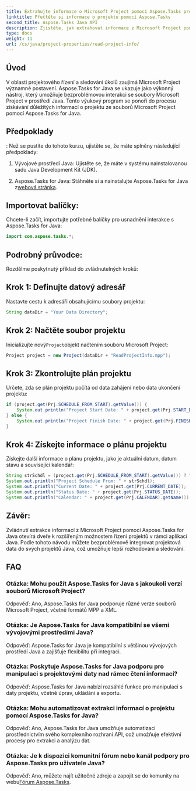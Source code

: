 ```yaml
---
title: Extrahujte informace o Microsoft Project pomocí Aspose.Tasks pro Javu
linktitle: Přečtěte si informace o projektu pomocí Aspose.Tasks
second_title: Aspose.Tasks Java API
description: Zjistěte, jak extrahovat informace z Microsoft Project pomocí Aspose.Tasks for Java. Vylepšete řízení projektů v aplikacích Java bez námahy.
type: docs
weight: 11
url: /cs/java/project-properties/read-project-info/
---
```

## Úvod
V oblasti projektového řízení a sledování úkolů zaujímá Microsoft Project významné postavení. Aspose.Tasks for Java se ukazuje jako výkonný nástroj, který umožňuje bezproblémovou interakci se soubory Microsoft Project v prostředí Java. Tento výukový program se ponoří do procesu získávání důležitých informací o projektu ze souborů Microsoft Project pomocí Aspose.Tasks for Java.
## Předpoklady
:
Než se pustíte do tohoto kurzu, ujistěte se, že máte splněny následující předpoklady:
1. Vývojové prostředí Java: Ujistěte se, že máte v systému nainstalovanou sadu Java Development Kit (JDK).
   
2.  Aspose.Tasks for Java: Stáhněte si a nainstalujte Aspose.Tasks for Java z[webová stránka](https://releases.aspose.com/tasks/java/).

## Importovat balíčky:
Chcete-li začít, importujte potřebné balíčky pro usnadnění interakce s Aspose.Tasks for Java:
```java
import com.aspose.tasks.*;
```
## Podrobný průvodce:
Rozdělme poskytnutý příklad do zvládnutelných kroků:
## Krok 1: Definujte datový adresář
Nastavte cestu k adresáři obsahujícímu soubory projektu:
```java
String dataDir = "Your Data Directory";
```
## Krok 2: Načtěte soubor projektu
 Inicializujte nový`Project`objekt načtením souboru Microsoft Project:
```java
Project project = new Project(dataDir + "ReadProjectInfo.mpp");
```
## Krok 3: Zkontrolujte plán projektu
Určete, zda se plán projektu počítá od data zahájení nebo data ukončení projektu:
```java
if (project.get(Prj.SCHEDULE_FROM_START).getValue()) {
    System.out.println("Project Start Date: " + project.get(Prj.START_DATE));
} else {
    System.out.println("Project Finish Date: " + project.get(Prj.FINISH_DATE));
}
```
## Krok 4: Získejte informace o plánu projektu
Získejte další informace o plánu projektu, jako je aktuální datum, datum stavu a související kalendář:
```java
String strSchdl = (project.get(Prj.SCHEDULE_FROM_START).getValue()) ? "Project Start Date" : "Project Finish Date";
System.out.println("Project Schedule From: " + strSchdl);
System.out.println("Current Date: " + project.get(Prj.CURRENT_DATE));
System.out.println("Status Date: " + project.get(Prj.STATUS_DATE));
System.out.println("Calendar: " + project.get(Prj.CALENDAR).getName());
```

## Závěr:
Zvládnutí extrakce informací z Microsoft Project pomocí Aspose.Tasks for Java otevírá dveře k rozšířeným možnostem řízení projektů v rámci aplikací Java. Podle tohoto návodu můžete bezproblémově integrovat projektová data do svých projektů Java, což umožňuje lepší rozhodování a sledování.
## FAQ
### Otázka: Mohu použít Aspose.Tasks for Java s jakoukoli verzí souborů Microsoft Project?
Odpověď: Ano, Aspose.Tasks for Java podporuje různé verze souborů Microsoft Project, včetně formátů MPP a XML.
### Otázka: Je Aspose.Tasks for Java kompatibilní se všemi vývojovými prostředími Java?
Odpověď: Aspose.Tasks for Java je kompatibilní s většinou vývojových prostředí Java a zajišťuje flexibilitu při integraci.
### Otázka: Poskytuje Aspose.Tasks for Java podporu pro manipulaci s projektovými daty nad rámec čtení informací?
Odpověď: Aspose.Tasks for Java nabízí rozsáhlé funkce pro manipulaci s daty projektu, včetně úprav, ukládání a exportu.
### Otázka: Mohu automatizovat extrakci informací o projektu pomocí Aspose.Tasks for Java?
Odpověď: Ano, Aspose.Tasks for Java umožňuje automatizaci prostřednictvím svého komplexního rozhraní API, což umožňuje efektivní procesy pro extrakci a analýzu dat.
### Otázka: Je k dispozici komunitní fórum nebo kanál podpory pro Aspose.Tasks pro uživatele Java?
 Odpověď: Ano, můžete najít užitečné zdroje a zapojit se do komunity na webu[Fórum Aspose.Tasks](https://forum.aspose.com/c/tasks/15).